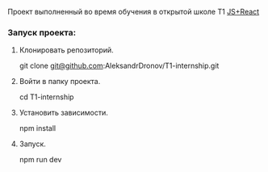 Проект выполненный во время обучения в открытой школе Т1 [JS+React](https://t1.ru/internship/item/otkrytaya-shkola-dlya-razrabotchikov-js-react/)

### Запуск проекта:

1. Клонировать репозиторий.

   git clone git@github.com:AleksandrDronov/T1-internship.git

2. Войти в папку проекта.

   cd T1-internship

3. Установить зависимости.

   npm install

4. Запуск.

   npm run dev
